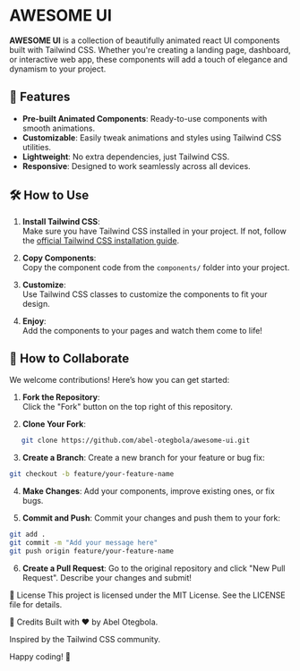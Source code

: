 # AWESOME UI

**AWESOME UI** is a collection of beautifully animated react UI components built with Tailwind CSS. Whether you're creating a landing page, dashboard, or interactive web app, these components will add a touch of elegance and dynamism to your project.


## 🚀 Features

- **Pre-built Animated Components**: Ready-to-use components with smooth animations.
- **Customizable**: Easily tweak animations and styles using Tailwind CSS utilities.
- **Lightweight**: No extra dependencies, just Tailwind CSS.
- **Responsive**: Designed to work seamlessly across all devices.


## 🛠️ How to Use

1. **Install Tailwind CSS**:  
   Make sure you have Tailwind CSS installed in your project. If not, follow the [official Tailwind CSS installation guide](https://tailwindcss.com/docs/installation).

2. **Copy Components**:  
   Copy the component code from the `components/` folder into your project.

3. **Customize**:  
   Use Tailwind CSS classes to customize the components to fit your design.

4. **Enjoy**:  
   Add the components to your pages and watch them come to life!

## 🤝 How to Collaborate

We welcome contributions! Here’s how you can get started:

1. **Fork the Repository**:  
   Click the "Fork" button on the top right of this repository.

2. **Clone Your Fork**:  
```bash
   git clone https://github.com/abel-otegbola/awesome-ui.git
```

3. **Create a Branch**:
Create a new branch for your feature or bug fix:
```bash
git checkout -b feature/your-feature-name
```
4. **Make Changes**:
Add your components, improve existing ones, or fix bugs.

5. **Commit and Push**:
Commit your changes and push them to your fork:
```bash
git add .
git commit -m "Add your message here"
git push origin feature/your-feature-name
```

6. **Create a Pull Request**:
Go to the original repository and click "New Pull Request". Describe your changes and submit!

📜 License
This project is licensed under the MIT License. See the LICENSE file for details.

🙏 Credits
Built with ❤️ by Abel Otegbola.

Inspired by the Tailwind CSS community.

Happy coding! 🎉

